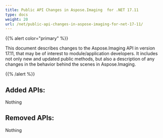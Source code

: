 ```yaml
---
title: Public API Changes in Aspose.Imaging  for .NET 17.11
type: docs
weight: 20
url: /net/public-api-changes-in-aspose-imaging-for-net-17-11/
---
```


{{% alert color="primary" %}} 

This document describes changes to the Aspose.Imaging API in version 17.11, that may be of interest to module/application developers. It includes not only new and updated public methods, but also a description of any changes in the behavior behind the scenes in Aspose.Imaging.

{{% /alert %}} 
## **Added APIs:**
Nothing
## **Removed APIs:**
Nothing
